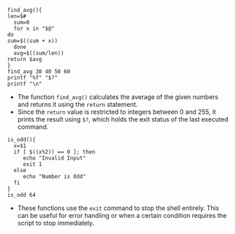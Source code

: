 ```
find_avg(){
len=$#
  sum=0
  for x in "$@"
do
sum=$((sum + x))
  done
  avg=$((sum/len))
return $avg
}
find_avg 30 40 50 60
printf "%f" "$?"
printf "\n"
```

- The function `find_avg()` calculates the average of the given numbers and returns it using the `return` statement.
- Since the `return` value is restricted to integers between 0 and 255, it prints the result using `$?`, which holds the exit status of the last executed command.

```
is_odd(){
  x=$1
  if [ $((x%2)) == 0 ]; then
     echo "Invalid Input"
     exit 1
  else
     echo "Number is Odd"
  fi
}
is_odd 64
```

- These functions use the `exit` command to stop the shell entirely. This can be useful for error handling or when a certain condition requires the script to stop immediately.
